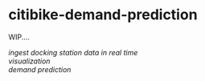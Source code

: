 # citibike-demand-prediction


WIP....  

_ingest docking station data in real time_  
_visualization_  
_demand prediction_  

